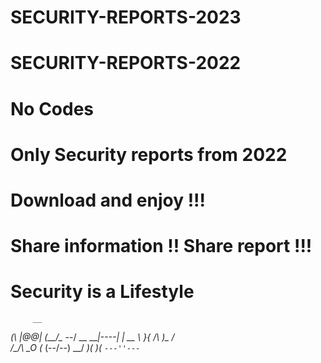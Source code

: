 # SECURITY-REPORTS-2023

# SECURITY-REPORTS-2022
# No Codes
# Only Security reports from 2022
# Download and enjoy !!!
# Share information !! Share report !!!
# Security is a Lifestyle

         __
 _(\    |@@|
(__/\__ \--/ __
   \___|----|  |   __
       \ }{ /\ )_ / _\
       /\__/\ \__O (__
      (--/\--)    \__/
      _)(  )(_
     `---''---`
